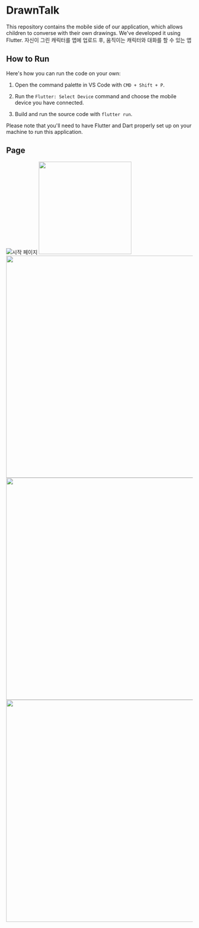 # DrawnTalk

This repository contains the mobile side of our application, which allows children to converse with their own drawings. We've developed it using Flutter.
자신이 그린 캐릭터를 앱에 업로드 후,
움직이는 캐릭터와 대화를 할 수 있는 앱

## How to Run

Here's how you can run the code on your own:

1. Open the command palette in VS Code with `CMD + Shift + P`.

2. Run the `Flutter: Select Device` command and choose the mobile device you have connected.

3. Build and run the source code with `flutter run`.

Please note that you'll need to have Flutter and Dart properly set up on your machine to run this application.


## Page
![시작 페이지](https://github.com/DataEngineering-team4/FE/assets/31652115/b857673d-6a89-4a95-9a69-94d9b0114045)
<img src="https://user-images.githubusercontent.com/31652115/248253733-23751eb2-c8e0-4170-9179-05ef13c8c13a.PNG" width="250">
<img src="https://user-images.githubusercontent.com/31652115/248253745-6a39da39-7ef6-4b69-b42b-536813e680c0.gif" width="600">
<img src="https://user-images.githubusercontent.com/31652115/248253741-06736e5b-9e9b-43ef-b49a-b64aa0b20986.gif" width="600">
<img src="https://user-images.githubusercontent.com/31652115/248253738-f827a8d2-d58c-4d91-946e-5d1e3bf4b017.gif" width="600">



